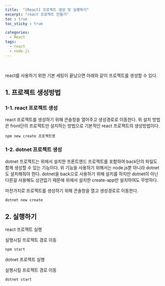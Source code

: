 ```yaml
---
title:  "[React] 프로젝트 생성 및 실행하기"
excerpt: "react 프로젝트 만들기"
toc : true
toc_sticky : true

categories:
  - React
tags: 
  - react
  - node.js
---
```



<br/>

react를 사용하기 위한 기본 세팅이 끝났으면 아래와 같이 프로젝트를 생성할 수 있다.



## 1. 프로젝트 생성방법

### 1-1. react 프로젝트 생성

react 프로젝트를 생성하기 위해 콘솔창을 열어주고 생성경로로 이동한다.
위 설치 방법은 front단의 프로젝트만 설치하는 방법으로 기본적인 react 프로젝트의 생성방법이다.

```pyhton
npm new create 프로젝트명
```



### 1-2. dotnet 프로젝트 생성

dotnet 프로젝트는 위에서 설치한 프론트엔드 프로젝트를 포함하여 back단의 파일도 함께 생성할 수 있는 기능이다.
위 기능을 사용하기 위해서는 node.js뿐 아니라 dotnet도 설치해줘야 한다.
dotnet을 back으로 사용하기 위해 설치를 하지만 dotnet이 아닌 다른걸 사용해도 상관없기 때문에 
위에서 설치한 create-app만 설치하여도 무방하다.

마찬가지로 프로젝트를 생성하기 위해 콘솔창을 열고 생성경로로 이동한다.

```python
dotnet new create
```



## 2. 실행하기

react 프로젝트 실행

실행시킬 프로젝트 경로 이동

```python
npm start
```


dotnet 프로젝트 실행

실행시킬 프로젝트 경로 이동

```python
dotnet start
```